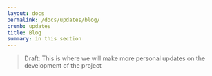```yaml
---
layout: docs
permalink: /docs/updates/blog/
crumb: updates
title: Blog
summary: in this section
---
```



> Draft: This is where we will make more personal updates on the development of the project
